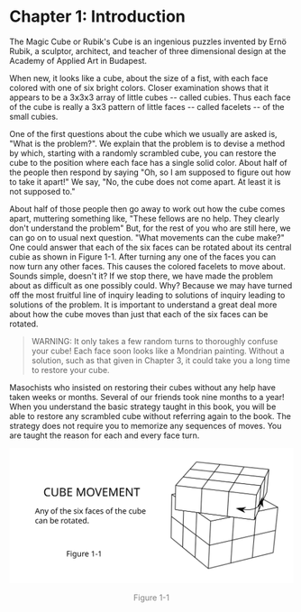 # Chapter 1: Introduction

The Magic Cube or Rubik's Cube is an ingenious puzzles invented by Ernö Rubik, a sculptor, architect, and teacher of three dimensional design at the Academy of Applied Art in Budapest.

When new, it looks like a cube, about the size of a fist, with each face colored with one of six bright colors. Closer examination shows that it appears to be a 3𝗑3𝗑3 array of little cubes -- called cubies. Thus each face of the cube is really a 3𝗑3 pattern of little faces -- called facelets -- of the small cubies.

One of the first questions about the cube which we usually are asked is, "What is the problem?". We explain that the problem is to devise a method by which, starting with a randomly scrambled cube, you can restore the cube to the position where each face has a single solid color. About half of the people then respond by saying "Oh, so I am supposed to figure out how to take it apart!" We say, "No, the cube does not come apart. At least it is not supposed to."

About half of those people then go away to work out how the cube comes apart, muttering something like, "These fellows are no help. They clearly don't understand the problem" But, for the rest of you who are still here, we can go on to usual next question. "What movements can the cube make?" One could answer that each of the six faces can be rotated about its central cubie as shown in Figure 1-1. After turning any one of the faces you can now turn any other faces. This causes the colored facelets to move about. Sounds simple, doesn't it? If we stop there, we have made the problem about as difficult as one possibly could. Why? Because we may have turned off the most fruitful line of inquiry leading to solutions of inquiry leading to solutions of the problem. It is important to understand a great deal more about how the cube moves than just that each of the six faces can be rotated.

> WARNING: It only takes a few random turns to thoroughly confuse your cube! Each face soon looks like a Mondrian painting. Without a solution, such as that given in Chapter 3, it could take you a long time to restore your cube.

Masochists who insisted on restoring their cubes without any help have taken weeks or months. Several of our friends took nine months to a year! When you understand the basic strategy taught in this book, you will be able to restore any scrambled cube without referring again to the book. The strategy does not require you to memorize any sequences of moves. You are taught the reason for each and every face turn.

![Figure 1-1](./images/figure1-1.svg "Figure 1-1")
<center><font color="gray">Figure 1-1</font></center>
